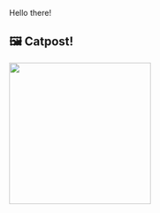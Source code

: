Hello there!



## 🖼️ Catpost!

<sub>
    <img src="https://cdn2.thecatapi.com/images/lOe89z4Pp.jpg" height="256">
</sub>

